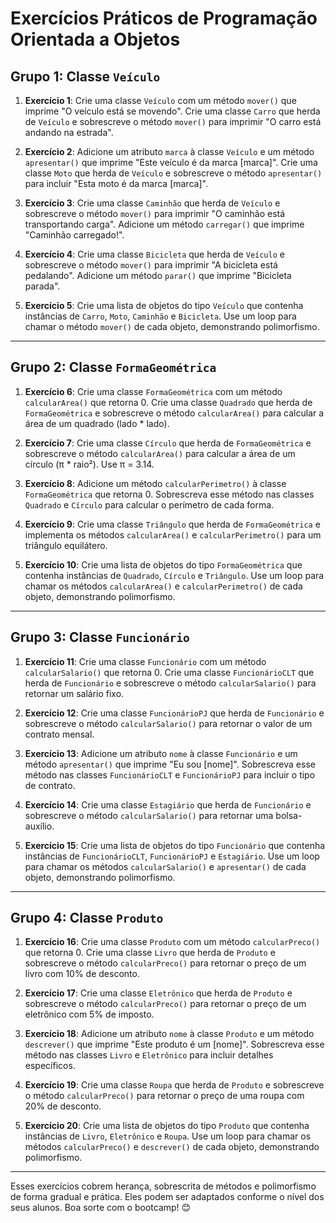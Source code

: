 # Exercícios Práticos de Programação Orientada a Objetos

## Grupo 1: Classe `Veículo`

1. **Exercício 1**: Crie uma classe `Veículo` com um método `mover()` que imprime "O veículo está se movendo". Crie uma classe `Carro` que herda de `Veículo` e sobrescreve o método `mover()` para imprimir "O carro está andando na estrada".

2. **Exercício 2**: Adicione um atributo `marca` à classe `Veículo` e um método `apresentar()` que imprime "Este veículo é da marca [marca]". Crie uma classe `Moto` que herda de `Veículo` e sobrescreve o método `apresentar()` para incluir "Esta moto é da marca [marca]".

3. **Exercício 3**: Crie uma classe `Caminhão` que herda de `Veículo` e sobrescreve o método `mover()` para imprimir "O caminhão está transportando carga". Adicione um método `carregar()` que imprime "Caminhão carregado!".

4. **Exercício 4**: Crie uma classe `Bicicleta` que herda de `Veículo` e sobrescreve o método `mover()` para imprimir "A bicicleta está pedalando". Adicione um método `parar()` que imprime "Bicicleta parada".

5. **Exercício 5**: Crie uma lista de objetos do tipo `Veículo` que contenha instâncias de `Carro`, `Moto`, `Caminhão` e `Bicicleta`. Use um loop para chamar o método `mover()` de cada objeto, demonstrando polimorfismo.

---

## Grupo 2: Classe `FormaGeométrica`

1. **Exercício 6**: Crie uma classe `FormaGeométrica` com um método `calcularArea()` que retorna 0. Crie uma classe `Quadrado` que herda de `FormaGeométrica` e sobrescreve o método `calcularArea()` para calcular a área de um quadrado (lado * lado).

2. **Exercício 7**: Crie uma classe `Círculo` que herda de `FormaGeométrica` e sobrescreve o método `calcularArea()` para calcular a área de um círculo (π * raio²). Use π = 3.14.

3. **Exercício 8**: Adicione um método `calcularPerimetro()` à classe `FormaGeométrica` que retorna 0. Sobrescreva esse método nas classes `Quadrado` e `Círculo` para calcular o perímetro de cada forma.

4. **Exercício 9**: Crie uma classe `Triângulo` que herda de `FormaGeométrica` e implementa os métodos `calcularArea()` e `calcularPerimetro()` para um triângulo equilátero.

5. **Exercício 10**: Crie uma lista de objetos do tipo `FormaGeométrica` que contenha instâncias de `Quadrado`, `Círculo` e `Triângulo`. Use um loop para chamar os métodos `calcularArea()` e `calcularPerimetro()` de cada objeto, demonstrando polimorfismo.

---

## Grupo 3: Classe `Funcionário`

1. **Exercício 11**: Crie uma classe `Funcionário` com um método `calcularSalario()` que retorna 0. Crie uma classe `FuncionárioCLT` que herda de `Funcionário` e sobrescreve o método `calcularSalario()` para retornar um salário fixo.

2. **Exercício 12**: Crie uma classe `FuncionárioPJ` que herda de `Funcionário` e sobrescreve o método `calcularSalario()` para retornar o valor de um contrato mensal.

3. **Exercício 13**: Adicione um atributo `nome` à classe `Funcionário` e um método `apresentar()` que imprime "Eu sou [nome]". Sobrescreva esse método nas classes `FuncionárioCLT` e `FuncionárioPJ` para incluir o tipo de contrato.

4. **Exercício 14**: Crie uma classe `Estagiário` que herda de `Funcionário` e sobrescreve o método `calcularSalario()` para retornar uma bolsa-auxílio.

5. **Exercício 15**: Crie uma lista de objetos do tipo `Funcionário` que contenha instâncias de `FuncionárioCLT`, `FuncionárioPJ` e `Estagiário`. Use um loop para chamar os métodos `calcularSalario()` e `apresentar()` de cada objeto, demonstrando polimorfismo.

---

## Grupo 4: Classe `Produto`

1. **Exercício 16**: Crie uma classe `Produto` com um método `calcularPreco()` que retorna 0. Crie uma classe `Livro` que herda de `Produto` e sobrescreve o método `calcularPreco()` para retornar o preço de um livro com 10% de desconto.

2. **Exercício 17**: Crie uma classe `Eletrônico` que herda de `Produto` e sobrescreve o método `calcularPreco()` para retornar o preço de um eletrônico com 5% de imposto.

3. **Exercício 18**: Adicione um atributo `nome` à classe `Produto` e um método `descrever()` que imprime "Este produto é um [nome]". Sobrescreva esse método nas classes `Livro` e `Eletrônico` para incluir detalhes específicos.

4. **Exercício 19**: Crie uma classe `Roupa` que herda de `Produto` e sobrescreve o método `calcularPreco()` para retornar o preço de uma roupa com 20% de desconto.

5. **Exercício 20**: Crie uma lista de objetos do tipo `Produto` que contenha instâncias de `Livro`, `Eletrônico` e `Roupa`. Use um loop para chamar os métodos `calcularPreco()` e `descrever()` de cada objeto, demonstrando polimorfismo.

---

Esses exercícios cobrem herança, sobrescrita de métodos e polimorfismo de forma gradual e prática. Eles podem ser adaptados conforme o nível dos seus alunos. Boa sorte com o bootcamp! 😊
